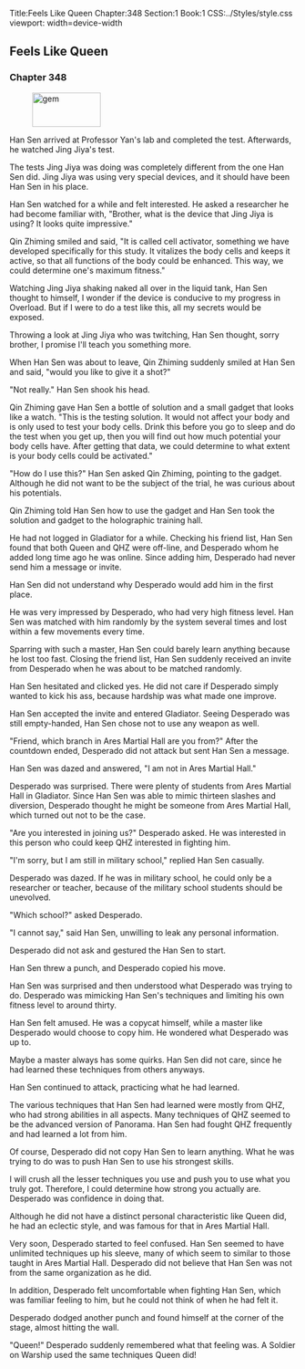 Title:Feels Like Queen 
Chapter:348 
Section:1 
Book:1 
CSS:../Styles/style.css 
viewport: width=device-width
  
## Feels Like Queen
### Chapter 348
  
<figure>
	<img src="../Images/gem.gif" alt="gem" id="gem" width="120" height="60" />
</figure>
  

  
Han Sen arrived at Professor Yan's lab and completed the test. Afterwards, he watched Jing Jiya's test.

The tests Jing Jiya was doing was completely different from the one Han Sen did. Jing Jiya was using very special devices, and it should have been Han Sen in his place.

Han Sen watched for a while and felt interested. He asked a researcher he had become familiar with, "Brother, what is the device that Jing Jiya is using? It looks quite impressive."

Qin Zhiming smiled and said, "It is called cell activator, something we have developed specifically for this study. It vitalizes the body cells and keeps it active, so that all functions of the body could be enhanced. This way, we could determine one's maximum fitness."

Watching Jing Jiya shaking naked all over in the liquid tank, Han Sen thought to himself, I wonder if the device is conducive to my progress in Overload. But if I were to do a test like this, all my secrets would be exposed.

Throwing a look at Jing Jiya who was twitching, Han Sen thought, sorry brother, I promise I'll teach you something more.

When Han Sen was about to leave, Qin Zhiming suddenly smiled at Han Sen and said, "would you like to give it a shot?"

"Not really." Han Sen shook his head.

Qin Zhiming gave Han Sen a bottle of solution and a small gadget that looks like a watch. "This is the testing solution. It would not affect your body and is only used to test your body cells. Drink this before you go to sleep and do the test when you get up, then you will find out how much potential your body cells have. After getting that data, we could determine to what extent is your body cells could be activated."

"How do I use this?" Han Sen asked Qin Zhiming, pointing to the gadget. Although he did not want to be the subject of the trial, he was curious about his potentials.

Qin Zhiming told Han Sen how to use the gadget and Han Sen took the solution and gadget to the holographic training hall.

He had not logged in Gladiator for a while. Checking his friend list, Han Sen found that both Queen and QHZ were off-line, and Desperado whom he added long time ago he was online. Since adding him, Desperado had never send him a message or invite.

Han Sen did not understand why Desperado would add him in the first place.

He was very impressed by Desperado, who had very high fitness level. Han Sen was matched with him randomly by the system several times and lost within a few movements every time.

Sparring with such a master, Han Sen could barely learn anything because he lost too fast. Closing the friend list, Han Sen suddenly received an invite from Desperado when he was about to be matched randomly.

Han Sen hesitated and clicked yes. He did not care if Desperado simply wanted to kick his ass, because hardship was what made one improve.

Han Sen accepted the invite and entered Gladiator. Seeing Desperado was still empty-handed, Han Sen chose not to use any weapon as well.

"Friend, which branch in Ares Martial Hall are you from?" After the countdown ended, Desperado did not attack but sent Han Sen a message.

Han Sen was dazed and answered, "I am not in Ares Martial Hall."

Desperado was surprised. There were plenty of students from Ares Martial Hall in Gladiator. Since Han Sen was able to mimic thirteen slashes and diversion, Desperado thought he might be someone from Ares Martial Hall, which turned out not to be the case.

"Are you interested in joining us?" Desperado asked. He was interested in this person who could keep QHZ interested in fighting him.

"I'm sorry, but I am still in military school," replied Han Sen casually.

Desperado was dazed. If he was in military school, he could only be a researcher or teacher, because of the military school students should be unevolved.

"Which school?" asked Desperado.

"I cannot say," said Han Sen, unwilling to leak any personal information.

Desperado did not ask and gestured the Han Sen to start.

Han Sen threw a punch, and Desperado copied his move.

Han Sen was surprised and then understood what Desperado was trying to do. Desperado was mimicking Han Sen's techniques and limiting his own fitness level to around thirty.

Han Sen felt amused. He was a copycat himself, while a master like Desperado would choose to copy him. He wondered what Desperado was up to.

Maybe a master always has some quirks. Han Sen did not care, since he had learned these techniques from others anyways.

Han Sen continued to attack, practicing what he had learned.

The various techniques that Han Sen had learned were mostly from QHZ, who had strong abilities in all aspects. Many techniques of QHZ seemed to be the advanced version of Panorama. Han Sen had fought QHZ frequently and had learned a lot from him.

Of course, Desperado did not copy Han Sen to learn anything. What he was trying to do was to push Han Sen to use his strongest skills.

I will crush all the lesser techniques you use and push you to use what you truly got. Therefore, I could determine how strong you actually are. Desperado was confidence in doing that.

Although he did not have a distinct personal characteristic like Queen did, he had an eclectic style, and was famous for that in Ares Martial Hall.

Very soon, Desperado started to feel confused. Han Sen seemed to have unlimited techniques up his sleeve, many of which seem to similar to those taught in Ares Martial Hall. Desperado did not believe that Han Sen was not from the same organization as he did.

In addition, Desperado felt uncomfortable when fighting Han Sen, which was familiar feeling to him, but he could not think of when he had felt it.

Desperado dodged another punch and found himself at the corner of the stage, almost hitting the wall.

"Queen!" Desperado suddenly remembered what that feeling was. A Soldier on Warship used the same techniques Queen did!